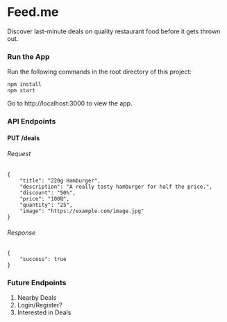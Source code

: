# Feed.me
Discover last-minute deals on quality restaurant food before it gets thrown out.

### Run the App

Run the following commands in the root directory of this project:

```
npm install
npm start
```

Go to http://localhost:3000 to view the app.

### API Endpoints

#### PUT /deals

###### Request

```
{
    "title": "220g Hamburger",
    "description": "A really tasty hamburger for half the price.",
    "discount": "50%",
    "price": "100₪",
    "quantity": "25",
    "image": "https://example.com/image.jpg"
}
```

###### Response

```
{
    "success": true
}
```

### Future Endpoints

1. Nearby Deals
2. Login/Register?
3. Interested in Deals
